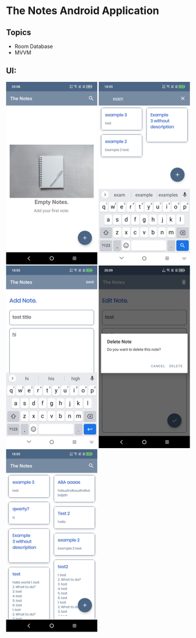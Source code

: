 # The Notes Android Application

## Topics
- Room Database
- MVVM

## UI:

<img style="max-height: 500px" src="./forReadme/img1.jpg" />
<img style="max-height: 500px" src="./forReadme/img2.jpg" />
<img style="max-height: 500px" src="./forReadme/img3.jpg" />
<img style="max-height: 500px" src="./forReadme/img4.jpg" />
<img style="max-height: 500px" src="./forReadme/img5.jpg" />
